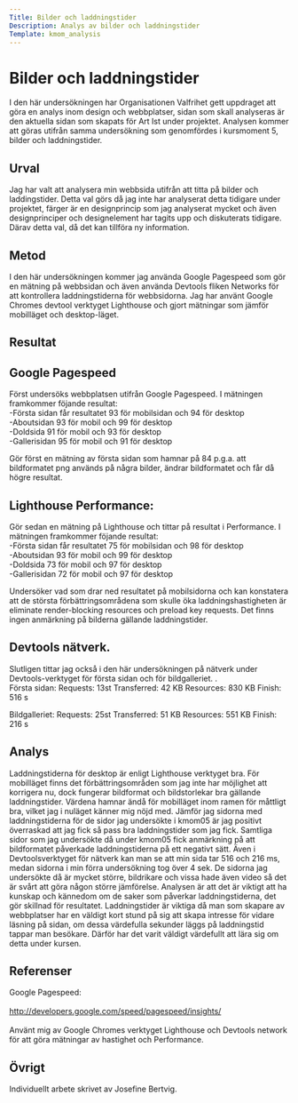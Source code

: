 ```yaml
---
Title: Bilder och laddningstider
Description: Analys av bilder och laddningstider
Template: kmom_analysis
---
```


Bilder och laddningstider
=======================

I den här undersökningen har Organisationen Valfrihet gett uppdraget att göra en analys inom design och webbplatser, sidan som skall analyseras är den aktuella sidan som skapats för Art Ist under projektet.
Analysen kommer att göras utifrån samma undersökning som genomfördes i kursmoment 5, bilder och laddningstider.

Urval
-----------------------
Jag har valt att analysera min webbsida utifrån att titta på bilder och laddingstider. Detta val görs då jag inte har analyserat detta tidigare under projektet, färger är en designprincip som jag analyserat mycket och även designprinciper och designelement har tagits upp och diskuterats tidigare. Därav detta val, då det kan tillföra ny information.

Metod
-----------------------
I den här undersökningen kommer jag använda Google Pagespeed som gör en mätning på webbsidan och även använda Devtools fliken Networks för att kontrollera laddningstiderna för webbsidorna. Jag har använt Google Chromes devtool verktyget Lighthouse och gjort mätningar som jämför mobilläget och desktop-läget.

Resultat
-----------------------
<h2>Google Pagespeed</h2>
Först undersöks webbplatsen utifrån Google Pagespeed.
I mätningen framkommer föjande resultat:<br>
-Första sidan får resultatet 93 för mobilsidan och 94 för desktop<br>
-Aboutsidan 93 för mobil och 99 för desktop<br>
-Doldsida 91 för mobil och 93 för desktop<br>
-Gallerisidan 95 för mobil och 91 för desktop<br>

Gör först en mätning av första sidan som hamnar på 84 p.g.a. att bildformatet png används på några bilder, ändrar bildformatet och får då högre resultat.

<h2>Lighthouse Performance:</h2>
Gör sedan en mätning på Lighthouse och tittar på resultat i Performance.
I mätningen framkommer föjande resultat:<br>
-Första sidan får resultatet 75 för mobilsidan och 98 för desktop<br>
-Aboutsidan 93 för mobil och 99 för desktop<br>
-Doldsida 73 för mobil och 97 för desktop<br>
-Gallerisidan 72 för mobil och 97 för desktop<br>

Undersöker vad som drar ned resultatet på mobilsidorna och kan konstatera att de största förbättringsområdena som skulle öka laddningshastigheten är eliminate render-blocking resources och preload key requests. Det finns ingen anmärkning på bilderna gällande laddningstider.

<h2>Devtools nätverk.</h2>
Slutligen tittar jag också i den här undersökningen på nätverk under Devtools-verktyget för första sidan och för bildgalleriet. .<br>
Första sidan:
Requests: 13st
Transferred: 42 KB
Resources: 830 KB
Finish: 516 s

Bildgalleriet:
Requests: 25st
Transferred: 51 KB
Resources: 551 KB
Finish: 216 s

Analys
-----------------------
Laddningstiderna för desktop är enligt Lighthouse verktyget bra. För mobilläget finns det förbättringsområden som jag inte har möjlighet att korrigera nu, dock fungerar bildformat och bildstorlekar bra gällande laddningstider. Värdena hamnar ändå för mobilläget inom ramen för måttligt bra, vilket jag i nuläget känner mig nöjd med.
Jämför jag sidorna med laddningstiderna för de sidor jag undersökte i kmom05 är jag positivt överraskad att jag fick så pass bra laddningstider som jag fick. Samtliga sidor som jag undersökte då under kmom05 fick anmärkning på att bildformatet påverkade laddningstiderna på ett negativt sätt. Även i Devtoolsverktyget för nätverk kan man se att min sida tar 516 och 216 ms, medan sidorna i min förra undersökning tog över 4 sek. De sidorna jag undersökte då är mycket större, bildrikare och vissa hade även video så det är svårt att göra någon större jämförelse.  Analysen är att det är viktigt att ha kunskap och kännedom om de saker som påverkar laddningstiderna, det gör skillnad för resultatet. Laddningstider är viktiga då man som skapare av webbplatser har en väldigt kort stund på sig att skapa intresse för vidare läsning på sidan, om dessa värdefulla sekunder läggs på laddningstid tappar man besökare. Därför har det varit väldigt värdefullt att lära sig om detta under kursen. 

Referenser
-----------------------
Google Pagespeed:
<br><br>
http://developers.google.com/speed/pagespeed/insights/
<br><br>
Använt mig av Google Chromes verktyget Lighthouse och Devtools network för att göra mätningar av hastighet och Performance.

Övrigt
-----------------------
Individuellt arbete skrivet av Josefine Bertvig.
